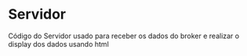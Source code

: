 # Servidor

Código do Servidor usado para receber os dados do broker e realizar o display dos dados
usando html
